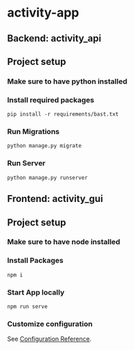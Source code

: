 # activity-app

## Backend: activity_api
## Project setup
### Make sure to have python installed
### Install required packages
```
pip install -r requirements/bast.txt
```
### Run Migrations
```
python manage.py migrate
```
### Run Server
```
python manage.py runserver
```

## Frontend: activity_gui
## Project setup
### Make sure to have node installed
### Install Packages
```
npm i
```
### Start App locally
```
npm run serve
```

### Customize configuration
See [Configuration Reference](https://cli.vuejs.org/config/).

